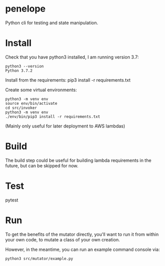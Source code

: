 # penelope
Python cli for testing and state manipulation.


# Install
Check that you have python3 installed, I am running version 3.7:

    python3 --version
    Python 3.7.2

Install from the requirements:
   pip3 install -r requirements.txt

Create some virtual environments:

    python3 -m venv env
    source env/bin/activate
    cd src/invoker
    python3 -m venv env
    ./env/bin/pip3 install -r requirements.txt

(Mainly only useful for later deployment to AWS lambdas)

# Build
The build step could be useful for building lambda requirements in the future, but can be skipped for now.

# Test

  pytest


# Run

To get the benefits of the mutator directly, you'll want to run it from within your own code, to mutate a class of your own creation.

However, in the meantime, you can run an example command console via:

    python3 src/mutator/example.py

